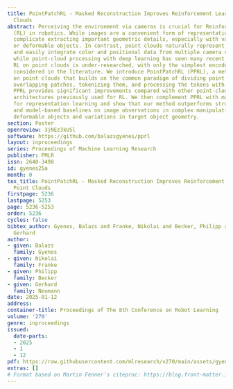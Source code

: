 ```yaml
---
title: PointPatchRL - Masked Reconstruction Improves Reinforcement Learning on Point
  Clouds
abstract: Perceiving the environment via cameras is crucial for Reinforcement Learning
  (RL) in robotics. While images are a convenient form of representation, they often
  complicate extracting important geometric details, especially with varying geometries
  or deformable objects. In contrast, point clouds naturally represent this geometry
  and easily integrate color and positional data from multiple camera views. However,
  while point-cloud processing with deep learning has seen many recent successes,
  RL on point clouds is under-researched, with only the simplest encoder architecture
  considered in the literature. We introduce PointPatchRL (PPRL), a method for RL
  on point clouds that builds on the common paradigm of dividing point clouds into
  overlapping patches, tokenizing them, and processing the tokens with transformers.
  PPRL provides significant improvements compared with other point-cloud processing
  architectures previously used for RL. We then complement PPRL with masked reconstruction
  for representation learning and show that our method outperforms strong model-free
  and model-based baselines on image observations in complex manipulation tasks containing
  deformable objects and variations in target object geometry.
section: Poster
openreview: 3jNEz3kUSl
software: https://github.com/balazsgyenes/pprl
layout: inproceedings
series: Proceedings of Machine Learning Research
publisher: PMLR
issn: 2640-3498
id: gyenes25a
month: 0
tex_title: PointPatchRL - Masked Reconstruction Improves Reinforcement Learning on
  Point Clouds
firstpage: 5236
lastpage: 5253
page: 5236-5253
order: 5236
cycles: false
bibtex_author: Gyenes, Balazs and Franke, Nikolai and Becker, Philipp and Neumann,
  Gerhard
author:
- given: Balazs
  family: Gyenes
- given: Nikolai
  family: Franke
- given: Philipp
  family: Becker
- given: Gerhard
  family: Neumann
date: 2025-01-12
address:
container-title: Proceedings of The 8th Conference on Robot Learning
volume: '270'
genre: inproceedings
issued:
  date-parts:
  - 2025
  - 1
  - 12
pdf: https://raw.githubusercontent.com/mlresearch/v270/main/assets/gyenes25a/gyenes25a.pdf
extras: []
# Format based on Martin Fenner's citeproc: https://blog.front-matter.io/posts/citeproc-yaml-for-bibliographies/
---
```

